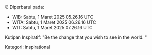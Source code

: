 ⏰ Diperbarui pada:
- WIB: Sabtu, 1 Maret 2025 05.26.16 UTC
- WITA: Sabtu, 1 Maret 2025 06.26.16 UTC
- WIT: Sabtu, 1 Maret 2025 07.26.16 UTC

Kutipan Inspiratif:
"Be the change that you wish to see in the world. "


Kategori: inspirational

